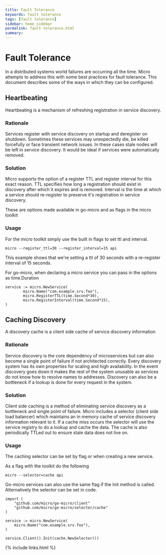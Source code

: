 ```yaml
---
title: Fault Tolerance
keywords: fault tolerance
tags: [fault tolerance]
sidebar: home_sidebar
permalink: fault-tolerance.html
summary: 
---
```


# Fault Tolerance

In a distributed systems world failures are occurring all the time. Micro attempts to address this with some best practices for fault tolerance. 
This document describes some of the ways in which they can be configured.

## Heartbeating

Heartbeating is a mechanism of refreshing registration in service discovery.

### Rationale

Services register with service discovery on startup and deregister on shutdown. Sometimes these services may unexpectedly die, 
be killed forcefully or face transient network issues. In these cases stale nodes will be left in service discovery. It would be 
ideal if services were automatically removed.

### Solution

Micro supports the option of a register TTL and register interval for this exact reason. TTL specifies how long a registration should 
exist in discovery after which it expires and is removed. Interval is the time at which a service should re-register to preserve 
it's registration in service discovery.

These are options made available in go-micro and as flags in the micro toolkit

### Usage

For the micro toolkit simply use the built in flags to set ttl and interval.

```
micro --register_ttl=30 --register_interval=15 api
```

This example shows that we're setting a ttl of 30 seconds with a re-register interval of 15 seconds.

For go-micro, when declaring a micro service you can pass in the options as time.Duration

```
service := micro.NewService(
        micro.Name("com.example.srv.foo"),
        micro.RegisterTTL(time.Second*30),
        micro.RegisterInterval(time.Second*15),
)
```

## Caching Discovery

A discovery cache is a client side cache of service discovery information

### Rationale

Service discovery is the core dependency of microservices but can also become a single point of failure if not architected correctly. Every 
discovery system has its own properties for scaling and high availability. In the event discovery goes down it makes the rest of the system 
unusable as services do not know how to resolve names to addresses. Discovery can also be a bottleneck if a lookup is done for every 
request in the system.

### Solution

Client side caching is a method of eliminating service discovery as a bottleneck and single point of failure. Micro includes a selector 
(client side load balancer) which maintains an in memory cache of service discovery information relevant to it. If a cache miss occurs 
the selector will use the service registry to do a lookup and cache the data. The cache is also periodically TTLed out to ensure 
stale data does not live on.

### Usage

The caching selector can be set by flag or when creating a new service.

As a flag with the toolkit do the following

```
micro --selector=cache api
```

Go-micro services can also use the same flag if the Init method is called. Alternatively the selector can be set in code.

```
import (
	"github.com/micro/go-micro/client"
	"github.com/micro/go-micro/selector/cache"
)

service := micro.NewService(
	micro.Name("com.example.srv.foo"),
)

service.Client().Init(cache.NewSelector())
```

{% include links.html %}
